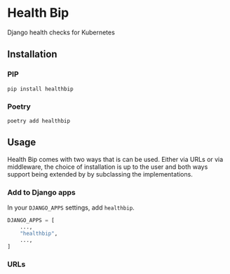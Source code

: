 # Health Bip

Django health checks for Kubernetes

## Installation

### PIP
`pip install healthbip`

### Poetry
`poetry add healthbip`

## Usage
Health Bip comes with two ways that is can be used. Either via URLs or via middleware,
the choice of installation is up to the user and both ways support being extended by
by subclassing the implementations.

### Add to Django apps
In your `DJANGO_APPS` settings, add `healthbip`.

```python
DJANGO_APPS = [
    ...,
    "healthbip",
    ...,
]
```


### URLs
